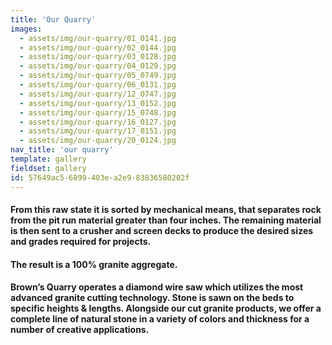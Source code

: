 ```yaml
---
title: 'Our Quarry'
images:
  - assets/img/our-quarry/01_0141.jpg
  - assets/img/our-quarry/02_0144.jpg
  - assets/img/our-quarry/03_0128.jpg
  - assets/img/our-quarry/04_0129.jpg
  - assets/img/our-quarry/05_0749.jpg
  - assets/img/our-quarry/06_0131.jpg
  - assets/img/our-quarry/12_0747.jpg
  - assets/img/our-quarry/13_0152.jpg
  - assets/img/our-quarry/15_0748.jpg
  - assets/img/our-quarry/16_0127.jpg
  - assets/img/our-quarry/17_0151.jpg
  - assets/img/our-quarry/20_0124.jpg
nav_title: 'our quarry'
template: gallery
fieldset: gallery
id: 57649ac5-6899-403e-a2e9-83836580202f
---
```

<h4> From this raw state it is sorted by mechanical means, that separates rock from the pit run material greater than four inches. The remaining material is then sent to a crusher and screen decks to produce the desired sizes and grades required for projects.</h4>
<h4>The result is a 100% granite aggregate.</h4>
<h4>Brown&#8217;s Quarry operates a diamond wire saw which utilizes the most advanced granite cutting technology. Stone is sawn on the beds to specific heights &amp; lengths. Alongside our cut granite products, we offer a complete line of natural stone in a variety of colors and thickness for a number of creative applications.</h4>
<!--<p>
<img src="/assets/img/wire_saw_656x325_00240.jpg" class="oversized captioned" alt="Custom Build Diamond Wire Saw" data-action="zoom">
</p>
<div><a href="/assets/img/wire_saw_656x325_00240.jpg"><img src="/assets/img/wire_saw_656x325_00240.jpg" /></a><h4>Custom Build Diamond Wire Saw</h4></div>-->
